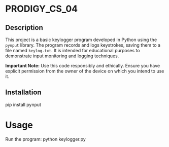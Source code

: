 # PRODIGY_CS_04
## Description

This project is a basic keylogger program developed in Python using the `pynput` library. The program records and logs keystrokes, saving them to a file named `keylog.txt`. It is intended for educational purposes to demonstrate input monitoring and logging techniques.

**Important Note:** Use this code responsibly and ethically. Ensure you have explicit permission from the owner of the device on which you intend to use it.

## Installation
pip install pynput

# Usage
Run the program:
python keylogger.py
